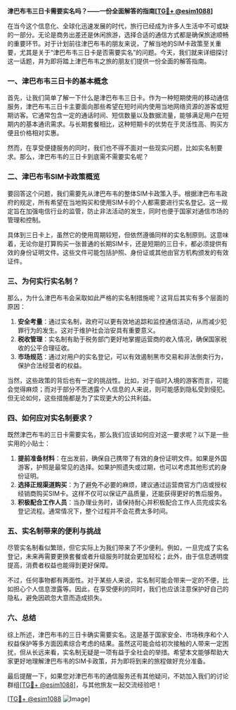 **津巴布韦三日卡需要实名吗？——一份全面解答的指南[[TG💪+ @esim1088](https://t.me/s/esim1088)]**

在当今这个信息化、全球化迅速发展的时代，旅行已经成为许多人生活中不可或缺的一部分。无论是商务出差还是休闲旅游，选择合适的通信方式都是确保旅途顺畅的重要环节。对于计划前往津巴布韦的朋友来说，了解当地的SIM卡政策至关重要，尤其是关于“津巴布韦三日卡是否需要实名”的问题。今天，我们就来详细探讨这一话题，并为即将踏上津巴布韦之旅的朋友们提供一份全面的解答指南。

### 一、津巴布韦三日卡的基本概念

首先，让我们简单了解一下什么是津巴布韦三日卡。作为一种短期使用的移动通信服务，津巴布韦三日卡主要面向那些希望在短时间内使用当地网络资源的游客或短期访客。它通常包含一定的通话时间、短信数量以及数据流量，能够满足用户在短期内的基本通讯需求。与长期套餐相比，这种短期卡的优势在于灵活性高、购买方便且价格相对实惠。

然而，在享受便捷服务的同时，我们也不得不面对一些现实问题，比如实名制要求。那么，津巴布韦的三日卡到底需不需要实名呢？

### 二、津巴布韦SIM卡政策概览

要回答这个问题，我们需要先从津巴布韦的整体SIM卡政策入手。根据津巴布韦政府的规定，所有希望在当地购买和使用SIM卡的个人都需要进行实名登记。这一规定旨在加强电信行业的监管，防止非法活动的发生，同时也便于国家对通信市场的管理和控制。

具体到三日卡上，虽然它的使用周期较短，但依然遵循同样的实名制原则。这意味着，无论你是打算购买一张普通的长期SIM卡，还是短期的三日卡，都必须提供有效的身份证明文件。这些文件可能包括护照、身份证或其他由官方机构颁发的有效证件。

### 三、为何实行实名制？

那么，为什么津巴布韦会采取如此严格的实名制措施呢？这背后其实有多个层面的原因：

1. **安全考量**：通过实名制，政府可以更有效地追踪和监控通信活动，从而减少犯罪行为的发生。这对于维护社会治安具有重要意义。
2. **税收管理**：实名制有助于税务部门更好地掌握运营商的收入情况，确保国家税收的公平合理征收。
3. **市场规范**：通过对用户的实名登记，可以有效遏制黑市交易和非法倒卖行为，保护合法经营者的权益。

当然，这些政策的背后也有一定的挑战性。比如，对于临时入境的游客而言，可能会觉得麻烦；而对于部分不愿透露个人信息的人来说，则可能感到隐私受到侵犯。但无论如何，这些措施都是为了实现更大的公共利益。

### 四、如何应对实名制要求？

既然津巴布韦的三日卡需要实名，那么我们应该如何应对这一要求呢？以下是一些实用的小贴士：

1. **提前准备材料**：在出发前，确保自己携带了有效的身份证明文件。如果是外国游客，护照是最常见的选择。如果护照遗失或过期，也可以考虑其他形式的身份证明。
2. **选择正规渠道购买**：为了避免不必要的麻烦，建议通过运营商官方门店或授权经销商购买SIM卡。这样不仅可以保证产品质量，还能获得更好的售后服务。
3. **积极配合工作人员**：当办理业务时，请保持耐心并积极配合工作人员完成实名登记流程。通常情况下，整个过程并不会花费太多时间。

### 五、实名制带来的便利与挑战

尽管实名制看似繁琐，但它实际上为我们带来了不少便利。例如，一旦完成了实名登记，未来再需要更换套餐或者升级服务时就会更加轻松；此外，由于信息透明度提高，消费者权益也能得到更好保障。

不过，任何事物都有两面性。对于某些人来说，实名制可能会带来一定的不便，比如担心个人信息泄露等。因此，在享受便利的同时，我们也应该注意保护好自己的隐私，避免因疏忽大意而造成损失。

### 六、总结

综上所述，津巴布韦的三日卡确实需要实名。这是基于国家安全、市场秩序和个人权益保护等多方面因素综合考虑的结果。虽然这可能会给初次接触的人带来一定困扰，但从长远来看，实名制无疑是一项有益于全社会的举措。希望本文能够帮助大家更好地理解津巴布韦的SIM卡政策，并为即将到来的旅程做好充分准备。

最后提醒一下，如果您对津巴布韦的通信服务还有其他疑问，不妨加入我们的讨论群组[[TG💪+ @esim1088](https://t.me/s/esim1088)]，与其他旅友一起交流经验吧！

[[TG💪+ @esim1088](https://t.me/s/esim1088) ![Image](https://i.postimg.cc/4NQfJmqS/Snipaste-2025-05-13-00-14-12.png)]